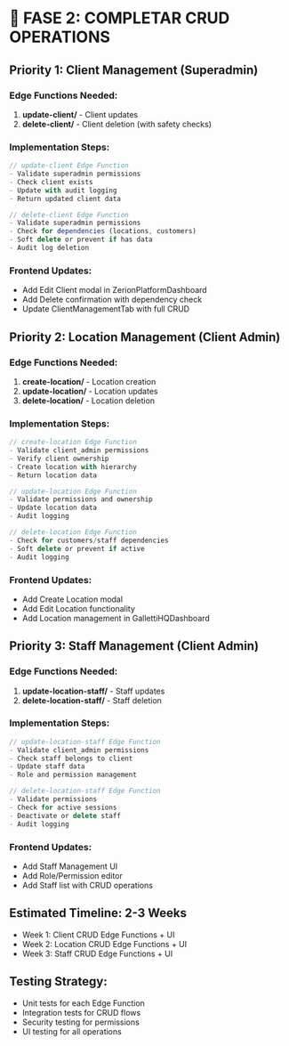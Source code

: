 # 🔧 FASE 2: COMPLETAR CRUD OPERATIONS

## **Priority 1: Client Management (Superadmin)**

### **Edge Functions Needed:**
1. **update-client/** - Client updates
2. **delete-client/** - Client deletion (with safety checks)

### **Implementation Steps:**
```typescript
// update-client Edge Function
- Validate superadmin permissions
- Check client exists
- Update with audit logging
- Return updated client data

// delete-client Edge Function  
- Validate superadmin permissions
- Check for dependencies (locations, customers)
- Soft delete or prevent if has data
- Audit log deletion
```

### **Frontend Updates:**
- Add Edit Client modal in ZerionPlatformDashboard
- Add Delete confirmation with dependency check
- Update ClientManagementTab with full CRUD

## **Priority 2: Location Management (Client Admin)**

### **Edge Functions Needed:**
1. **create-location/** - Location creation
2. **update-location/** - Location updates  
3. **delete-location/** - Location deletion

### **Implementation Steps:**
```typescript
// create-location Edge Function
- Validate client_admin permissions
- Verify client ownership
- Create location with hierarchy
- Return location data

// update-location Edge Function
- Validate permissions and ownership
- Update location data
- Audit logging

// delete-location Edge Function
- Check for customers/staff dependencies
- Soft delete or prevent if active
- Audit logging
```

### **Frontend Updates:**
- Add Create Location modal
- Add Edit Location functionality
- Add Location management in GallettiHQDashboard

## **Priority 3: Staff Management (Client Admin)**

### **Edge Functions Needed:**
1. **update-location-staff/** - Staff updates
2. **delete-location-staff/** - Staff deletion

### **Implementation Steps:**
```typescript
// update-location-staff Edge Function
- Validate client_admin permissions
- Check staff belongs to client
- Update staff data
- Role and permission management

// delete-location-staff Edge Function
- Validate permissions
- Check for active sessions
- Deactivate or delete staff
- Audit logging
```

### **Frontend Updates:**
- Add Staff Management UI
- Add Role/Permission editor
- Add Staff list with CRUD operations

## **Estimated Timeline: 2-3 Weeks**
- Week 1: Client CRUD Edge Functions + UI
- Week 2: Location CRUD Edge Functions + UI  
- Week 3: Staff CRUD Edge Functions + UI

## **Testing Strategy:**
- Unit tests for each Edge Function
- Integration tests for CRUD flows
- Security testing for permissions
- UI testing for all operations 